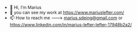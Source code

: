 - 👤 Hi, I’m Marius
- 🌱 you can see my work at https://www.mariuslefter.com/
- 📫 How to reach me ---> marius.sdeing@gmail.com or https://www.linkedin.com/in/marius-lefter-lefter-17948b2a2/
